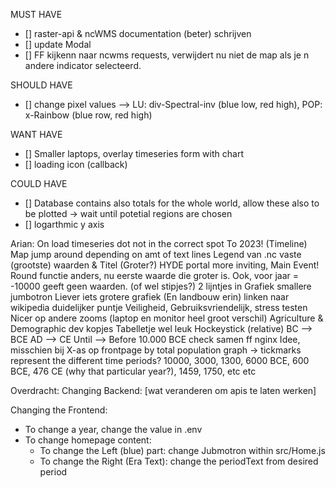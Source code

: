 MUST HAVE
- [] raster-api & ncWMS documentation (beter) schrijven 
- [] update Modal
- [] FF kijkenn naar ncwms requests, verwijdert nu niet de map als je n andere indicator selecteerd.

SHOULD HAVE
- [] change pixel values --> LU: div-Spectral-inv (blue low, red high), POP: x-Rainbow (blue row, red high)

WANT HAVE
- [] Smaller laptops, overlay timeseries  form with chart
- [] loading icon (callback)


COULD HAVE
- [] Database contains also totals for the whole world, allow these also to be plotted -> wait until potetial regions are chosen
- [] logarthmic y axis

Arian:
On load timeseries dot not in the correct spot
To 2023! (Timeline)
Map jump around depending on amt of text lines
Legend van .nc vaste (grootste) waarden & Titel (Groter?)
HYDE portal more inviting, Main Event!
Round functie anders, nu eerste waarde die groter is.
Ook, voor jaar = -10000 geeft geen waarden. (of wel stipjes?)
2 lijntjes in Grafiek
smallere jumbotron
Liever iets grotere grafiek (En landbouw erin)
linken naar wikipedia
duidelijker puntje
Veiligheid, Gebruiksvriendelijk, stress testen
Nicer op andere zooms (laptop en monitor heel groot verschil)
Agriculture & Demographic dev kopjes
Tabelletje wel leuk
Hockeystick (relative)
BC --> BCE
AD --> CE
Until --> Before 10.000 BCE
check samen ff nginx
Idee, misschien bij X-as op frontpage by total population graph -> tickmarks represent the different time periods?
10000, 3000, 1300, 6000 BCE, 600 BCE, 476 CE (why that particular year?), 1459, 1750, etc etc

Overdracht:
Changing Backend:
[wat veranderen om apis te laten werken]

Changing the Frontend:
- To change a year, change the value in .env
- To change homepage content:
    - To change the Left (blue) part: change Jubmotron within src/Home.js 
    - To change the Right (Era Text): change the periodText from desired period 